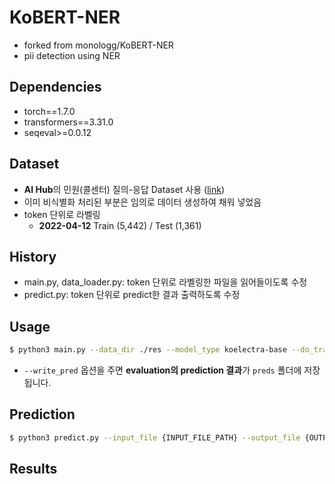 # KoBERT-NER

- forked from monologg/KoBERT-NER
- pii detection using NER

## Dependencies

- torch==1.7.0
- transformers==3.31.0
- seqeval>=0.0.12

## Dataset

- **AI Hub**의 민원(콜센터) 질의-응답 Dataset 사용 ([link](https://aihub.or.kr/aidata/30716))
- 이미 비식별화 처리된 부분은 임의로 데이터 생성하여 채워 넣었음
- token 단위로 라벨링
  - **2022-04-12** Train (5,442) / Test (1,361) 

## History

- main.py, data_loader.py: token 단위로 라벨링한 파일을 읽어들이도록 수정
- predict.py: token 단위로 predict한 결과 출력하도록 수정


## Usage

```bash
$ python3 main.py --data_dir ./res --model_type koelectra-base --do_train --do_eval --train_batch_size 64 --eval_batch_size 64 --logging_steps 71 --save_steps 15 --num_train_epochs 15
```

- `--write_pred` 옵션을 주면 **evaluation의 prediction 결과**가 `preds` 폴더에 저장됩니다.

## Prediction

```bash
$ python3 predict.py --input_file {INPUT_FILE_PATH} --output_file {OUTPUT_FILE_PATH} --model_dir {SAVED_CKPT_PATH}
```

## Results


